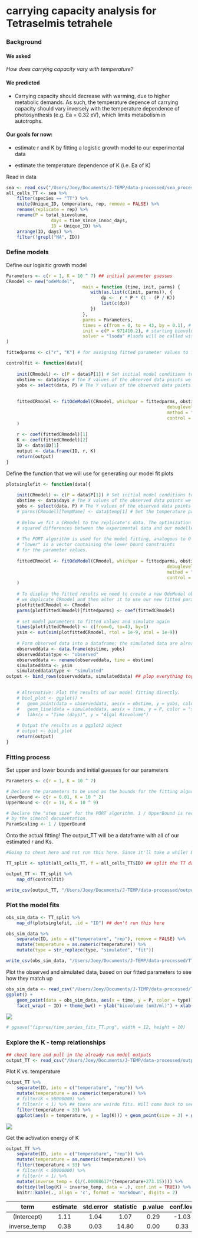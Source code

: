 # carrying capacity analysis for Tetraselmis tetrahele





### Background

#### We asked

_How does carrying capacity vary with temperature?_

####  We predicted

* Carrying capacity should decrease with warming, due to higher metabolic demands. As such, the temperature depence of carrying capacity should vary inversely with the temperature dependence of photosynthesis (e.g. Ea = 0.32 eV), which limits metabolism in autotrophs. 

#### Our goals for now:

* estimate r and K by fitting a logistic growth model to our experimental data

* estimate the temperature dependence of K (i.e. Ea of K)

Read in data

```r
sea <- read_csv("/Users/Joey/Documents/J-TEMP/data-processed/sea_processed.csv")
all_cells_TT <-	sea %>%
	filter(species == "TT") %>% 
	unite(Unique_ID, temperature, rep, remove = FALSE) %>%  
	rename(replicate = rep) %>% 
	rename(P = total_biovolume,
				 days = time_since_innoc_days,
				 ID = Unique_ID) %>% 
	arrange(ID, days) %>% 
	filter(!grepl("NA", ID))
```

### Define models

Define our logisitic growth model

```r
Parameters <- c(r = 1, K = 10 ^ 7) ## initial parameter guesses
CRmodel <- new("odeModel",
							 main = function (time, init, parms) {
							 	with(as.list(c(init, parms)), {
							 		dp <-  r * P * (1 - (P / K))
							 		list(c(dp))
							 	})
							 },
							 parms = Parameters,
							 times = c(from = 0, to = 43, by = 0.1), # the time interval over which the model will be simulated.
							 init = c(P = 971410.2), # starting biovolume
							 solver = "lsoda" #lsoda will be called with tolerances of 1e-9. Default tolerances are both 1e-6. Lower is more accurate.
)

fittedparms <- c("r", "K") # for assigning fitted parameter values to fittedCRmodel

controlfit <- function(data){
	
	init(CRmodel) <- c(P = data$P[1]) # Set initial model conditions to the biovolume taken from the first measurement day
	obstime <- data$days # The X values of the observed data points we are fitting our model to
	yobs <- select(data, P) # The Y values of the observed data points we are fitting our model to
	
	
	fittedCRmodel <- fitOdeModel(CRmodel, whichpar = fittedparms, obstime, yobs,
															 debuglevel = 0, fn = ssqOdeModel,
															 method = "PORT", lower = LowerBound, upper = UpperBound, scale.par = ParamScaling,
															 control = list(trace = T)
	)
	
	r <- coef(fittedCRmodel)[1]
	K <- coef(fittedCRmodel)[2]
	ID <- data$ID[1]
	output <- data.frame(ID, r, K)
	return(output)
}
```

Define the function that we will use for generating our model fit plots


```r
plotsinglefit <- function(data){
	
	init(CRmodel) <- c(P = data$P[1]) # Set initial model conditions to the biovolume taken from the first measurement day
	obstime <- data$days # The X values of the observed data points we are fitting our model to
	yobs <- select(data, P) # The Y values of the observed data points we are fitting our model to
	# parms(CRmodel)[TempName] <- data$temp[1] # Set the temperature parameter in CRmodel to whatever our control replicate used.
	
	# Below we fit a CRmodel to the replicate's data. The optimization criterion used here is the minimization of the sum of
	# squared differences between the experimental data and our modelled data. 
	
	# The PORT algorithm is used for the model fitting, analogous to O'Connor et al.
	# "lower" is a vector containing the lower bound constraints
	# for the parameter values.
	
	fittedCRmodel <- fitOdeModel(CRmodel, whichpar = fittedparms, obstime, yobs,
															 debuglevel = 0, fn = ssqOdeModel,
															 method = "PORT", lower = LowerBound, upper = UpperBound, scale.par = ParamScaling,
															 control = list(trace = T)
	)
	
	# To display the fitted results we need to create a new OdeModel object. Here
	# we duplicate CRmodel and then alter it to use our new fitted parameters.
	plotfittedCRmodel <- CRmodel
	parms(plotfittedCRmodel)[fittedparms] <- coef(fittedCRmodel)
	
	# set model parameters to fitted values and simulate again
	times(plotfittedCRmodel) <- c(from=0, to=43, by=1)
	ysim <- out(sim(plotfittedCRmodel, rtol = 1e-9, atol = 1e-9))
	
	# Form observed data into a dataframe; the simulated data are already in a dataframe
	observeddata <- data.frame(obstime, yobs)
	observeddata$type <- "observed"
	observeddata <- rename(observeddata, time = obstime)
	simulateddata <- ysim
	simulateddata$type <- "simulated"
output <- bind_rows(observeddata, simulateddata) ## plop everything together into one data frame
	

	# Alternative: Plot the results of our model fitting directly.
	# biol_plot <- ggplot() +
	# 	geom_point(data = observeddata, aes(x = obstime, y = yobs, color = "observed")) + # Observed data are points
	# 	geom_line(data = simulateddata, aes(x = time, y = P, color = "simulated")) + # Simulated data are in a continuous line
	# 	labs(x = "Time (days)", y = "Algal Biovolume")
	
	# Output the results as a ggplot2 object
	# output <- biol_plot
	return(output)
}
```

### Fitting process

Set upper and lower bounds and initial guesses for our parameters

```r
Parameters <- c(r = 1, K = 10 ^ 7)

# Declare the parameters to be used as the bounds for the fitting algorithm
LowerBound <- c(r = 0.01, K = 10 ^ 2)
UpperBound <- c(r = 10, K = 10 ^ 9) 

# Declare the "step size" for the PORT algorithm. 1 / UpperBound is recommended
# by the simecol documentation.
ParamScaling <- 1 / UpperBound
```

Onto the actual fitting! The output_TT will be a dataframe with all of our estimated r and Ks.

```r
#Going to cheat here and not run this here. Since it'll take a while! But I'm including it so we can see it.

TT_split <- split(all_cells_TT, f = all_cells_TT$ID) ## split the TT dataframe into little mini dataframes, one for each replicate - temperature combination. We will then use a map function to apply our fitting function to each dataframe individually.

output_TT <- TT_split %>% 
	map_df(controlfit)

write_csv(output_TT, "/Users/Joey/Documents/J-TEMP/data-processed/output_rK_TT.csv")
```


### Plot the model fits

```r
obs_sim_data <- TT_split %>% 
	map_df(plotsinglefit, .id = "ID") ## don't run this here

obs_sim_data %>% 
	separate(ID, into = c("temperature", "rep"), remove = FALSE) %>% 
	mutate(temperature = as.numeric(temperature)) %>% 
	mutate(type = str_replace(type, "simulated", "fit"))

write_csv(obs_sim_data, "/Users/Joey/Documents/J-TEMP/data-processed/TT_obs_sim_data.csv")
```


Plot the observed and simulated data, based on our fitted parameters to see how they match up

```r
obs_sim_data <- read_csv("/Users/Joey/Documents/J-TEMP/data-processed/TT_obs_sim_data.csv")
ggplot() +
	geom_point(data = obs_sim_data, aes(x = time, y = P, color = type)) + 
	facet_wrap( ~ ID) + theme_bw() + ylab("biovolume (um3/ml)") + xlab("days")
```

![](06_K_fitting_files/figure-html/unnamed-chunk-8-1.png)<!-- -->

```r
# ggsave("figures/time_series_fits_TT.png", width = 12, height = 10)
```


### Explore the K - temp relationships

```r
## cheat here and pull in the already run model outputs
output_TT <- read_csv("/Users/Joey/Documents/J-TEMP/data-processed/output_rK_TT.csv")
```

Plot K vs. temperature

```r
output_TT %>% 
	separate(ID, into = c("temperature", "rep")) %>% 
	mutate(temperature = as.numeric(temperature)) %>% 
	# filter(K < 50000000) %>% 
	# filter(r < 1) %>% ## these are weirdo fits. Will come back to seeing if I can fix this
	filter(temperature < 33) %>% 
	ggplot(aes(x = temperature, y = log(K))) + geom_point(size = 3) + geom_smooth(method = lm) + theme_bw() + ylab("ln carrying capacity (biovolume um3/ml)")
```

![](06_K_fitting_files/figure-html/unnamed-chunk-10-1.png)<!-- -->


Get the activation energy of K

```r
output_TT %>% 
	separate(ID, into = c("temperature", "rep")) %>% 
	mutate(temperature = as.numeric(temperature)) %>% 
	filter(temperature < 33) %>% 
	# filter(K < 50000000) %>%
	# filter(r < 1) %>%
	mutate(inverse_temp = (1/(.00008617*(temperature+273.15)))) %>%
	do(tidy(lm(log(K) ~ inverse_temp, data = .), conf.int = TRUE)) %>% 
	knitr::kable(., align = 'c', format = 'markdown', digits = 2)
```



|     term     | estimate | std.error | statistic | p.value | conf.low | conf.high |
|:------------:|:--------:|:---------:|:---------:|:-------:|:--------:|:---------:|
| (Intercept)  |   1.11   |   1.04    |   1.07    |  0.29   |  -1.03   |   3.26    |
| inverse_temp |   0.38   |   0.03    |   14.80   |  0.00   |   0.33   |   0.44    |



